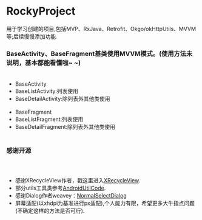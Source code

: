 # RockyProject
用于学习创建的项目,包括MVP、RxJava、Retrofit、Okgo/okHttpUtils、MVVM等;后续慢慢添加功能.
### BaseActivity、BaseFragment基类使用MVVM模式。(使用方法未说明，基本都能看懂啦~ ~)<br></br>
* BaseActivity
 * BaseListActivity:列表使用
  * BaseDetailActivity:除列表外其他类使用
<br></br>
* BaseFragment
 * BaseListFragment:列表使用
  * BaseDetailFragment:除列表外其他类使用
<br></br>
### 感谢开源<br></br>  
* 感谢XRecycleView作者，戳这里进入[XRecycleView](https://github.com/youxin11544/XRecyclerView "XRecyclerView"). 
* 部分utils工具类参考[AndroidUtilCode](https://github.com/Blankj/AndroidUtilCode "AndroidUtilCode").
* 感谢Dialog作者weavey：[NormalSelectDialog](https://github.com/weavey/NormalSelectDialog "NormalSelectDialog")
* 屏幕适配(以xhdpi为基准进行px适配),个人能力有限，希望更多大牛指点问题(不确定这样的方法是否可行).<br></br>


